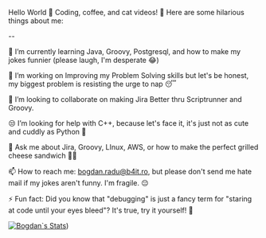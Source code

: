 Hello World 👋
Coding, coffee, and cat videos! 🚀
Here are some hilarious things about me:

--

🌱 I’m currently learning Java, Groovy, Postgresql, and how to make my jokes funnier (please laugh, I'm desperate 😂)

🔭 I’m working on Improving my Problem Solving skills but let's be honest, my biggest problem is resisting the urge to nap 😴

🤝 I’m looking to collaborate on making Jira Better thru Scriptrunner and Groovy.

😒 I’m looking for help with C++, because let's face it, it's just not as cute and cuddly as Python 🐍

💬 Ask me about Jira, Groovy, LInux, AWS, or how to make the perfect grilled cheese sandwich 🍞🧀

📫 How to reach me: bogdan.radu@b4it.ro, but please don't send me hate mail if my jokes aren't funny. I'm fragile. 😔

⚡ Fun fact: Did you know that "debugging" is just a fancy term for "staring at code until your eyes bleed"? It's true, try it yourself! 🤪

[![Bogdan`s Stats](https://github-readme-stats.vercel.app/api?username=tathagata1428)](https://github.com/anuraghazra/github-readme-stats&show_icons=true))



